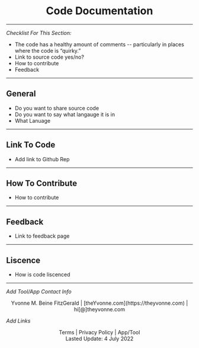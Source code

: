 <h1 align="center">Code Documentation</h1>

---

_Checklist For This Section:_  

- The code has a healthy amount of comments -- particularly in places where the code is “quirky.”
- Link to source code yes/no?
- How to contribute
- Feedback



---

## General
- Do you want to share source code
- Do you want to say what langauge  it is in
- What Lanuage


---


## Link To Code

- Add link to Github Rep

---


## How To Contribute

- How to contribute


 ---

## Feedback

- Link to feedback page

---

## Liscence

- How is code liscenced



---
_Add Tool/App Contact Info_
<center>Yvonne M. Beine FitzGerald | [theYvonne.com](https://theyvonne.com) | hi[@]theyvonne.com </center>  

_Add Links_

<center>Terms | Privacy Policy | App/Tool </center>

<center>Lasted Update: 4 July 2022 </center>


